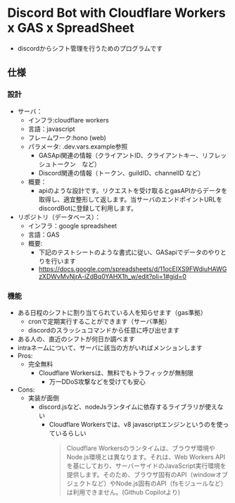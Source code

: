 # Discord Bot with Cloudflare Workers x GAS x SpreadSheet
- discordからシフト管理を行うためのプログラムです
## 仕様
### 設計
- サーバ：
  - インフラ:cloudflare workers
  - 言語：javascript
  - フレームワーク:hono (web)
  - パラメータ: .dev.vars.example参照
    - GASApi関連の情報（クライアントID、クライアントキー、リフレッシュトークン　など）
    - Discord関連の情報（トークン、guildID、channelID など）
  - 概要：
    - apiのような設計です。リクエストを受け取るとgasAPIからデータを取得し、適宜整形して返します。当サーバのエンドポイントURLをdiscordBotに登録して利用します。
- リポジトリ（データベース）：
  - インフラ：google spreadsheet
  - 言語：GAS
  - 概要:
    - 下記のテストシートのような書式に従い、GASapiでデータのやりとりを行います
    - https://docs.google.com/spreadsheets/d/11ocEIXS9FWdiuHAWGzXDWvMvNjrA-iZdBq0YAHX1h_w/edit?pli=1#gid=0
### 機能
- ある日程のシフトに割り当てられている人を知らせます（gas準拠）
  - cronで定期実行することができます（サーバ準拠）
  - discordのスラッシュコマンドから任意に呼び出せます
- ある人の、直近のシフトが何日か調べます
- intraネームについて、サーバに該当の方がいればメンションします
- Pros:
  - 完全無料
    - Cloudflare Workersは、無料でもトラフィックが無制限
      - 万一DDoS攻撃などを受けても安心
- Cons:
  - 実装が面倒
    - discord.jsなど、nodeJsランタイムに依存するライブラリが使えない
      - Cloudflare Workersでは、v8 javascriptエンジンというのを使っているらしい
        > Cloudflare Workersのランタイムは、ブラウザ環境やNode.js環境とは異なります。それは、Web Workers APIを基にしており、サーバーサイドのJavaScript実行環境を提供します。そのため、ブラウザ固有のAPI（windowオブジェクトなど）やNode.js固有のAPI（fsモジュールなど）は利用できません。(Github Copilotより)
